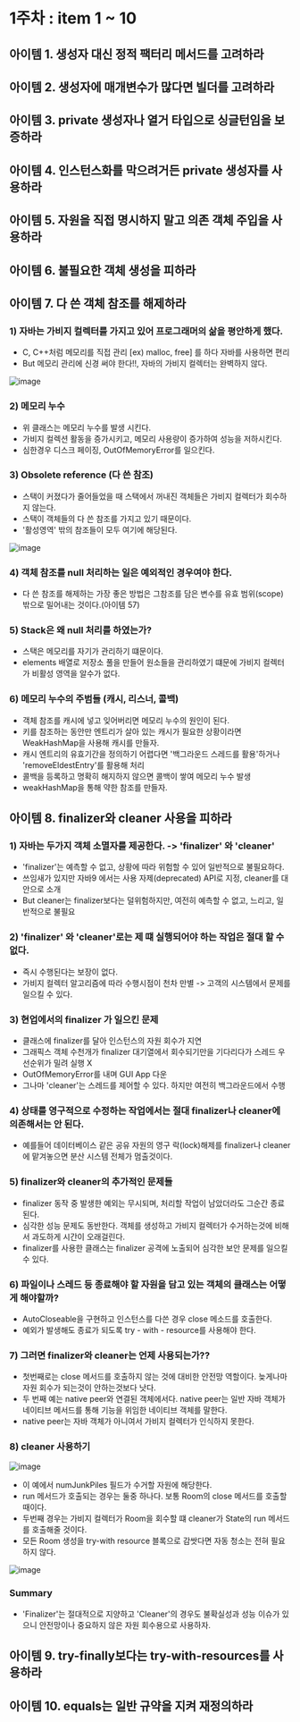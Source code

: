 # 1주차 : item 1 ~ 10
## 아이템 1. 생성자 대신 정적 팩터리 메서드를 고려하라


## 아이템 2. 생성자에 매개변수가 많다면 빌더를 고려하라


## 아이템 3. private 생성자나 열거 타입으로 싱글턴임을 보증하라


## 아이템 4. 인스턴스화를 막으려거든 private 생성자를 사용하라


## 아이템 5. 자원을 직접 명시하지 말고 의존 객체 주입을 사용하라


## 아이템 6. 불필요한 객체 생성을 피하라


## 아이템 7. 다 쓴 객체 참조를 해제하라

### 1) 자바는 가비지 컬렉터를 가지고 있어 프로그래머의 삶을 평안하게 했다.
  - C, C++처럼 메모리를 직접 관리 [ex) malloc, free] 를 하다 자바를 사용하면 편리
  - But 메모리 관리에 신경 써야 한다!!, 자바의 가비지 컬렉터는 완벽하지 않다.


![image](https://user-images.githubusercontent.com/91466962/162967147-12006212-3944-4c7e-9116-4bd324cd4d32.png)

### 2) 메모리 누수
  - 위 클래스는 메모리 누수를 발생 시킨다.
  - 가비지 컬렉션 활동을 증가시키고, 메모리 사용량이 증가하여 성능을 저하시킨다.
  - 심한경우 디스크 페이징, OutOfMemoryError를 일으킨다.

### 3) Obsolete reference (다 쓴 참조)
  - 스택이 커졌다가 줄어들었을 때 스택에서 꺼내진 객체들은 가비지 컬렉터가 회수하지 않는다.
  - 스택이 객체들의 다 쓴 참조를 가지고 있기 때문이다.
  - '활성영역' 밖의 참조들이 모두 여기에 해당된다.


![image](https://user-images.githubusercontent.com/91466962/162968617-58bc7e9e-3732-41b1-9292-168c91d48807.png)

### 4) 객체 참조를 null 처리하는 일은 예외적인 경우여야 한다.
  - 다 쓴 참조를 해제하는 가장 좋은 방법은 그참조를 담은 변수를 유효 범위(scope)밖으로 밀어내는 것이다.(아이템 57)

### 5) Stack은 왜 null 처리를 하였는가?
  - 스택은 메모리를 자기가 관리하기 떄문이다.
  - elements 배열로 저장소 풀을 만들어 원소들을 관리하였기 떄문에 가비지 컬렉터가 비활성 영역을 알수가 없다.

### 6) 메모리 누수의 주범들 (캐시, 리스너, 콜백)
  - 객체 참조를 캐시에 넣고 잊어버리면 메모리 누수의 원인이 된다.
  - 키를 참조하는 동안만 엔트리가 살아 있는 캐시가 필요한 상황이라면 WeakHashMap을 사용해 캐시를 만들자.
  - 캐시 엔트리의 유효기간을 정의하기 어렵다면 '백그라운드 스레드를 활용'하거나 'removeEldestEntry'를 활용해 처리
  - 콜백을 등록하고 명확히 해지하지 않으면 콜백이 쌓여 메모리 누수 발생
  - weakHashMap을 통해 약한 참조를 만들자. 

## 아이템 8. finalizer와 cleaner 사용을 피하라

### 1) 자바는 두가지 객체 소멸자를 제공한다. -> 'finalizer' 와 'cleaner'
  - 'finalizer'는 예측할 수 없고, 상황에 따라 위험할 수 있어 일반적으로 불필요하다.
  - 쓰임새가 있지만 자바9 에서는 사용 자제(deprecated) API로 지정, cleaner를 대안으로 소개
  - But cleaner는 finalizer보다는 덜위험하지만, 여전히 예측할 수 없고, 느리고, 일반적으로 불필요

### 2) 'finalizer' 와 'cleaner'로는 제 떄 실행되어야 하는 작업은 절대 할 수 없다.
  - 즉시 수행된다는 보장이 없다.
  - 가비지 컬렉터 알고리즘에 따라 수행시점이 천차 만별 -> 고객의 시스템에서 문제를 일으킬 수 있다.

### 3) 현업에서의 finalizer 가 일으킨 문제
  - 클래스에 finalizer를 달아 인스턴스의 자원 회수가 지연
  - 그래픽스 객체 수천개가 finalizer 대기열에서 회수되기만을 기다리다가 스레드 우선순위가 밀려 실행 X
  - OutOfMemoryError를 내며 GUI App 다운
  - 그나마 'cleaner'는 스레드를 제어할 수 있다. 하지만 여전히 백그라운드에서 수행

### 4) 상태를 영구적으로 수정하는 작업에서는 절대 finalizer나 cleaner에 의존해서는 안 된다.
  - 예를들어 데이터베이스 같은 공유 자원의 영구 락(lock)해제를 finalizer나 cleaner에 맡겨놓으면 분산 시스템 전체가 멈출것이다.

### 5) finalizer와 cleaner의 추가적인 문제들
  - finalizer 동작 중 발생한 예외는 무시되며, 처리할 작업이 남았더라도 그순간 종료된다.
  - 심각한 성능 문제도 동반한다. 객체를 생성하고 가비지 컬렉터가 수거하는것에 비해서 과도하게 시간이 오래걸린다.
  - finalizer를 사용한 클래스는 finalizer 공격에 노출되어 심각한 보안 문제를 일으킬 수 있다.

### 6) 파일이나 스레드 등 종료해야 할 자원을 담고 있는 객체의 클래스는 어떻게 해야할까?
  - AutoCloseable을 구현하고 인스턴스를 다쓴 경우 close 메소드를 호출한다.
  - 예외가 발생해도 종료가 되도록 try - with - resource를 사용해야 한다.

### 7) 그러면 finalizer와 cleaner는 언제 사용되는가??
  - 첫번째로는 close 메서드를 호출하지 않는 것에 대비한 안전망 역할이다. 늦게나마 자원 회수가 되는것이 안하는것보다 낫다.
  - 두 번째 예는 native peer와 연결된 객체에서다. native peer는 일반 자바 객체가 네이티브 메서드를 통해 기능을 위임한 네이티브 객체를 말한다.
  - native peer는 자바 객체가 아니여서 가비지 컬렉터가 인식하지 못한다.
 
### 8) cleaner 사용하기

![image](https://user-images.githubusercontent.com/91466962/162985390-db596331-8045-4e23-b963-c474447cfa00.png)

  - 이 예에서 numJunkPiles 필드가 수거할 자원에 해당한다.
  - run 메서드가 호출되는 경우는 둘중 하나다. 보통 Room의 close 메서드를 호출할 때이다.
  - 두번째 경우는 가비지 컬렉터가 Room을 회수할 떄 cleaner가 State의 run 메서드를 호출해줄 것이다.
  - 모든 Room 생성을 try-with resource 블록으로 감쌋다면 자동 청소는 전혀 필요하지 않다.

![image](https://user-images.githubusercontent.com/91466962/162988112-0d521dd6-caf8-4124-bde8-e6ff4a176d2b.png)



### Summary 
  - 'Finalizer'는 절대적으로 지양하고 'Cleaner'의 경우도 불확실성과 성능 이슈가 있으니 안전망이나 중요하지 않은 자원 회수용으로 사용하자.

## 아이템 9. try-finally보다는 try-with-resources를 사용하라


## 아이템 10. equals는 일반 규약을 지켜 재정의하라
